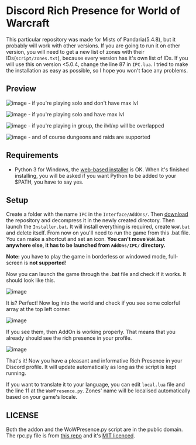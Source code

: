 # Discord Rich Presence for World of Warcraft
This particular repository was made for Mists of Pandaria(5.4.8), but it probably will work with other versions. If you are going to run it on other version, you will need to get a new list of zones with their IDs(`script/zones.txt`), because every version has it's own list of IDs. If you will use this on version <5.0.4, change the line 87 in `IPC.lua`.
I tried to make the installation as easy as possible, so I hope you won't face any problems.

## Preview
![image](https://user-images.githubusercontent.com/47401054/114401229-6455f580-9bab-11eb-907f-b09db92b7e18.png) - if you're playing solo and don't have max lvl

![image](https://user-images.githubusercontent.com/47401054/114401587-bbf46100-9bab-11eb-84f3-f2bc64377157.png) - if you're playing solo and have max lvl

![image](https://user-images.githubusercontent.com/47401054/114400413-9b77d700-9baa-11eb-9056-0581a6d12d6e.png) - if you're playing in group, the ilvl/xp will be overlapped

![image](https://user-images.githubusercontent.com/47401054/114402153-3a510300-9bac-11eb-877f-deb94e434e13.png) - and of course dungeons and raids are supported

## Requirements
- Python 3 for Windows, the [web-based installer](https://www.python.org/downloads/windows/) is OK. When it's finished installing, you will be asked if you want Python to be added to your $PATH, you have to say yes.
## Setup
Create a folder with the name `IPC` in the `Interface/AddOns/`. Then [download](https://github.com/AipNooBest/wow-discord-rpc/archive/refs/heads/main.zip) the repository and decompress it in the newly created directory. Then launch the `Installer.bat`. It will install everything is required, create `WoW.bat` and delete itself. From now on you'll need to run the game from this .bat file. You can make a shortcut and set an icon. **You can't move `WoW.bat` anywhere else, it has to be launched from `AddOns/IPC/` directory.**

**Note:** you have to play the game in borderless or windowed mode, full-screen is **not supported**!

Now you can launch the game through the .bat file and check if it works. It should look like this.

![image](https://user-images.githubusercontent.com/47401054/113831744-9d97fb00-9790-11eb-862e-8909c7cb6a53.png)

It is? Perfect! Now log into the world and check if you see some colorful array at the top left corner.

![image](https://user-images.githubusercontent.com/47401054/113832547-6249fc00-9791-11eb-8360-38b2f2568029.png)

If you see them, then AddOn is working properly. That means that you already should see the rich presence in your profile.

![image](https://user-images.githubusercontent.com/47401054/113833771-bacdc900-9792-11eb-8e19-672df784adb2.png)

That's it! Now you have a pleasant and informative Rich Presence in your Discord profile. It will update automatically as long as the script is kept running.

If you want to translate it to your language, you can edit `local.lua` file and the line 11 at the `WoWPresence.py`. Zones' name will be localised automatically based on your game's locale.

## LICENSE
Both the addon and the WoWPresence.py script are in the public domain.
The rpc.py file is from [this repo](https://github.com/suclearnub/python-discord-rpc) and it's [MIT licenced](https://raw.githubusercontent.com/AipNooBest/wow-discord-rpc/main/script/rpc.py-LICENSE).
